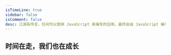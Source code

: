 ```yaml
---
isTimeLine: true
sidebar: false
isComment: false
desc: 江湖有传言，任何可以使用 JavaScript 来编写的应用，最终会由 JavaScript 编写。
---
```


## 时间在走，我们也在成长